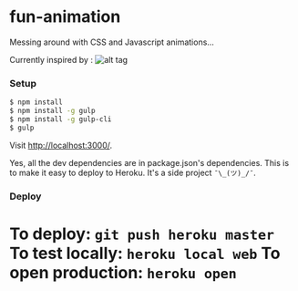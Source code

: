 # fun-animation
Messing around with CSS and Javascript animations...

Currently inspired by :
![alt tag](https://d13yacurqjgara.cloudfront.net/users/296358/screenshots/1518359/water2.gif)

### Setup

```sh
$ npm install
$ npm install -g gulp
$ npm install -g gulp-cli
$ gulp
```

Visit <http://localhost:3000/>.

Yes, all the dev dependencies are in package.json's dependencies.  This is to make it easy to deploy to Heroku.  It's a side project `¯\_(ツ)_/¯`.

### Deploy

To deploy: `git push heroku master`
To test locally: `heroku local web`
To open production: `heroku open`
=======
